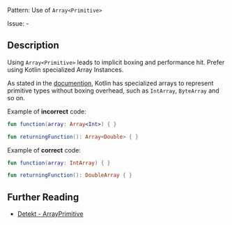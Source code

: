 Pattern: Use of `Array<Primitive>`

Issue: -

## Description

Using `Array<Primitive>` leads to implicit boxing and performance hit. Prefer using Kotlin specialized Array
Instances.

As stated in the [documention](https://kotlinlang.org/docs/reference/basic-types.html#arrays), Kotlin has
specialized arrays to represent primitive types without boxing overhead, such as `IntArray`, `ByteArray` and so on.

Example of **incorrect** code:

```kotlin
fun function(array: Array<Int>) { }

fun returningFunction(): Array<Double> { }
```

Example of **correct** code:

```kotlin
fun function(array: IntArray) { }

fun returningFunction(): DoubleArray { }
```

## Further Reading

* [Detekt - ArrayPrimitive](https://arturbosch.github.io/detekt/performance.html#arrayprimitive)